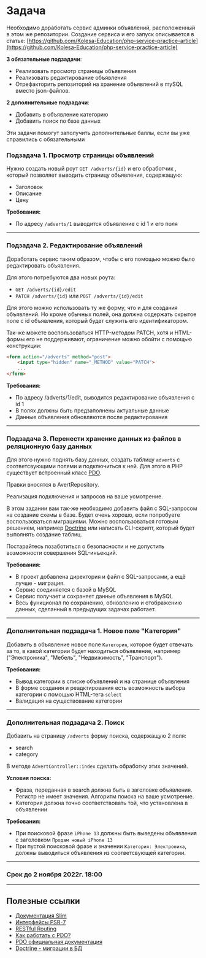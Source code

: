 # Задача
Необходимо доработать сервис админки объявлений, расположенный в этом же репозитории.
Создание сервиса и его запуск описывается в статье: [https://github.com/Kolesa-Education/php-service-practice-article](https://github.com/Kolesa-Education/php-service-practice-article)

**3 обязательные подзадачи**:
- Реализовать просмотр страницы объявления
- Реализовать редактирование объявления
- Отрефакторить репозиторий на хранение объявлений в mySQL вместо json-файлов.

**2 дополнительные подзадачи**:
- Добавить в объявление категорию
- Добавить поиск по базе данных

Эти задачи помогут заполучить дополнительные баллы, если вы уже справились с обязательными

### Подзадача 1. Просмотр страницы объявлений
Нужно создать новый роут `GET /adverts/{id}` и его обработчик , который позволяет выводить страницу объявления, содержащую:
- Заголовок
- Описание
- Цену

**Требования:**
- По адресу `/adverts/1` выводится объявление с id 1 и его поля

****
###  Подзадача 2. Редактирование объявлений
Доработать сервис таким образом, чтобы с его помощью можно было редактировать объявления.

Для этого потребуются два новых роута:
- `GET /adverts/{id}/edit`
- `PATCH /adverts/{id}` или `POST /adverts/{id}/edit`

Для этого можно использовать ту же форму, что и для создания объявлений. Но кроме обычных полей, она должна содержать скрытое поле с id объявления, который будет служить его идентификатором.

Так-же можете воспользоваться HTTP-методом PATCH, хотя и HTML-формы его не поддерживают, ограничение можно обойти с помощью конструкции:
```html
<form action="/adverts" method="post">
    <input type="hidden" name="_METHOD" value="PATCH">
    ...
</form>
```

**Требования:**
- По адресу /adverts/1/edit, выводится редактирование объявления с id 1
- В полях должны быть предзаполнены актуальные данные
- Данные объявления обновляются после редактирования

****

### Подзадача 3. Перенести хранение данных из файлов в реляционную базу данных
Для этого нужно поднять базу данных, создать таблицу `adverts` с соответсвующими полями и подключиться к ней. Для этого в PHP существует встроенный класс [PDO](https://www.php.net/manual/ru/book.pdo.php).

Правки вносятся в AvertRepository.

Реализация подключения и запросов на ваше усмотрение.

В этом задании вам так-же необходимо добавить файл с SQL-запросом на создание схемы в базе. Будет очень хорошо, если попробуете воспользоваться миграциями. Можно воспользоваться готовым решением, например [Doctrine](https://www.doctrine-project.org/projects/doctrine-migrations/en/3.5/reference/introduction.html#composer) или написать CLI-скрипт, который будет выполнять создание таблиц.

Постарайтесь позаботиться о безопасности и не допустить возможности совершения SQL-инъекций.

**Требования:**
 - В проект добавлена директория и файл с SQL-запросами, а ещё лучше - миграция.
 - Сервис соединяется с базой в MySQL
 - Сервис получает и сохраняет данные объявления в MySQL
 - Весь функционал по сохранению, обновлению и отображению данных, сделанный в предыдущих задачах работает.

****

### Дополнительная подзадача 1. Новое поле "Категория"
Добавить в объявление новое поле `Категория`, которое будет отвечать за то, в какой категории будет находиться объявление, например ("Электроника", "Мебель", "Недвижимость", "Транспорт").

**Требования:**
- Вывод категории в списке объявлений и на странице объявления
- В форме создания и реадктирования есть возможность выбора категории с помощью HTML-тега `select`
- Валидация на существование категории

****

### Дополнительная подзадача 2. Поиск
Добавить на страницу `/adverts` форму поиска, содержащую 2 поля:
- search
- category

В методе `AdvertController::index` сделать обработку этих значений.

**Условия поиска:**
- Фраза, переданная в search должна быть в заголовке объявления. Регистр не имеет значения. Алгоритм поиска на ваше усмотрение.
- Категория должна точно соответствовать той, что установлена в объявлении

**Требования:**
- При поисковой фразе `iPhone 13` должны быть выведены объявления с заголовком `Продам новый iPhone 13`
- При пустой поисковой фразе и значении `Категория: Электроника`, должны выводиться объявления из соответсвующей категории.

****

### Срок до 2 ноября 2022г. 18:00

****

## Полезные ссылки
- [Документация Slim](https://www.slimframework.com/docs/v4/)
- [Интерфейсы PSR-7](https://www.php-fig.org/psr/psr-7/)
- [RESTful Routing](https://www.learnhowtoprogram.com/c-and-net/basic-web-applications/introduction-to-restful-routing)
- [Как работать с PDO?](https://phpfaq.ru/pdo)
- [PDO официальная документация](https://www.php.net/manual/ru/book.pdo.php)
- [Doctrine - миграции в БД](https://www.doctrine-project.org/projects/doctrine-migrations/en/3.5/reference/introduction.html#composer)
